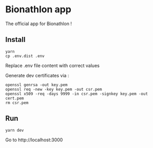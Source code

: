 # Bionathlon app

The official app for Bionathlon !

## Install

```
yarn
cp .env.dist .env
```

Replace .env file content with correct values

Generate dev certificates via :

```
openssl genrsa -out key.pem
openssl req -new -key key.pem -out csr.pem
openssl x509 -req -days 9999 -in csr.pem -signkey key.pem -out cert.pem
rm csr.pem
```

## Run

```
yarn dev
```

Go to http://localhost:3000

